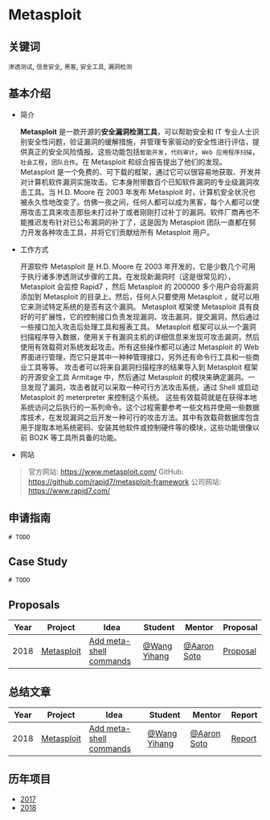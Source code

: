 # Metasploit

## 关键词
`渗透测试`, `信息安全`, `黑客`, `安全工具`, `漏洞检测`

## 基本介绍
* 简介

  **Metasploit** 是一款开源的**安全漏洞检测工具**，可以帮助安全和 IT 专业人士识别安全性问题，验证漏洞的缓解措施，并管理专家驱动的安全性进行评估，提供真正的安全风险情报。这些功能包括`智能开发`，`代码审计`，`Web 应用程序扫描`，`社会工程`，`团队合作`。在 Metasploit 和综合报告提出了他们的发现。
Metasploit 是一个免费的、可下载的框架，通过它可以很容易地获取、开发并对计算机软件漏洞实施攻击。它本身附带数百个已知软件漏洞的专业级漏洞攻击工具。当 H.D. Moore 在 2003 年发布 Metasploit 时，计算机安全状况也被永久性地改变了。仿佛一夜之间，任何人都可以成为黑客，每个人都可以使用攻击工具来攻击那些未打过补丁或者刚刚打过补丁的漏洞。软件厂商再也不能推迟发布针对已公布漏洞的补丁了，这是因为 Metasploit 团队一直都在努力开发各种攻击工具，并将它们贡献给所有 Metasploit 用户。


* 工作方式

  开源软件 Metasploit 是 H.D. Moore 在 2003 年开发的，它是少数几个可用于执行诸多渗透测试步骤的工具。在发现新漏洞时（这是很常见的）， Metasploit 会监控 Rapid7 ，然后 Metasploit 的 200000 多个用户会将漏洞添加到 Metasploit 的目录上。然后，任何人只要使用 Metasploit ，就可以用它来测试特定系统的是否有这个漏洞。
Metasploit 框架使 Metasploit 具有良好的可扩展性，它的控制接口负责发现漏洞、攻击漏洞，提交漏洞，然后通过一些接口加入攻击后处理工具和报表工具。 Metasploit 框架可以从一个漏洞扫描程序导入数据，使用关于有漏洞主机的详细信息来发现可攻击漏洞，然后使用有效载荷对系统发起攻击。所有这些操作都可以通过 Metasploit 的 Web 界面进行管理，而它只是其中一种种管理接口，另外还有命令行工具和一些商业工具等等。
攻击者可以将来自漏洞扫描程序的结果导入到 Metasploit 框架的开源安全工具 Armitage 中，然后通过 Metasploit 的模块来确定漏洞。一旦发现了漏洞，攻击者就可以采取一种可行方法攻击系统，通过 Shell 或启动 Metasploit 的 meterpreter 来控制这个系统。
这些有效载荷就是在获得本地系统访问之后执行的一系列命令。这个过程需要参考一些文档并使用一些数据库技术，在发现漏洞之后开发一种可行的攻击方法。其中有效载荷数据库包含用于提取本地系统密码、安装其他软件或控制硬件等的模块，这些功能很像以前 BO2K 等工具所具备的功能。


* 网站
> 官方网站: https://www.metasploit.com/
> GitHub: https://github.com/rapid7/metasploit-framework
> 公司网站: https://www.rapid7.com/

## 申请指南
```
# TODO
```

## Case Study
```
# TODO
```

## Proposals
| Year | Project    | Idea                    | Student     | Mentor     | Proposal                                                     |
| ---- | ---------- | ----------------------- | ----------- | ---------- | ------------------------------------------------------------ |
| 2018 | [Metasploit](https://summerofcode.withgoogle.com/organizations/6663368400699392/) | [Add meta-shell commands](https://summerofcode.withgoogle.com/organizations/6663368400699392/#5322546648449024) | [@Wang Yihang](https://github.com/WangYihang) | [@Aaron Soto](https://github.com/asoto-r7) | [Proposal](resources/proposals/2018/metasploit/Proposal%20For%20GSoC%202018%20-%20Add%20meta%20commands%20in%20Metasploit%20-%20Wang%20Yihang.pdf) |


## 总结文章
| Year | Project | Idea | Student | Mentor |  Report  |
| ---- | ------- | ---- | ------- | ------ | -------- |
| 2018 | [Metasploit](https://summerofcode.withgoogle.com/organizations/6663368400699392/) | [Add meta-shell commands](https://summerofcode.withgoogle.com/organizations/6663368400699392/#5322546648449024) | [@Wang Yihang](https://github.com/WangYihang) | [@Aaron Soto](https://github.com/asoto-r7) | [Report](https://gist.github.com/WangYihang/6a2a64edd57a9f45ee544c3ff91ac51e) |

## 历年项目
* [2017](https://summerofcode.withgoogle.com/archive/2017/organizations/5632986779222016/)
* [2018](https://summerofcode.withgoogle.com/archive/2018/organizations/6663368400699392/)
